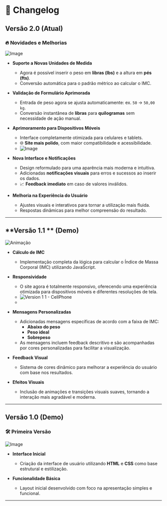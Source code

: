 # 📝 **Changelog**

## Versão 2.0 (Atual)

### 🔥 **Novidades e Melhorias**

![Image](https://github.com/user-attachments/assets/991211ad-f040-41fc-84cf-63a428e3cf26)

- **Suporte a Novas Unidades de Medida**  
  - Agora é possível inserir o peso em **libras (lbs)** e a altura em **pés (fts)**.
  - Conversão automática para o padrão métrico ao calcular o IMC.

- **Validação de Formulário Aprimorada**  
  - Entrada de peso agora se ajusta automaticamente: ex. `50` → `50,00 kg`.
  - Conversão instantânea de **libras** para **quilogramas** sem necessidade de ação manual.
    
- **Aprimoramento para Dispositivos Móveis**  
  - Interface completamente otimizada para celulares e tablets.
  - 🌐 **Site mais polido**, com maior compatibilidade e acessibilidade.
  - ![Image](https://github.com/user-attachments/assets/6e9ad8de-1107-40ba-ba8c-7d639ab446ed)
    
- **Nova Interface e Notificações**  
  - Design reformulado para uma aparência mais moderna e intuitiva.
  - Adicionadas **notificações visuais** para erros e sucessos ao inserir os dados.
  - 📈 **Feedback imediato** em caso de valores inválidos.

- **Melhoria na Experiência do Usuário**  
  - Ajustes visuais e interativos para tornar a utilização mais fluida.
  - Respostas dinâmicas para melhor compreensão do resultado.



---


## **Versão 1.1 ** (Demo)

![Animação](https://github.com/user-attachments/assets/7d0591c6-cd95-4bf2-8dc2-5e1d889a8889)

- **Cálculo de IMC**  
  - Implementação completa da lógica para calcular o Índice de Massa Corporal (IMC) utilizando JavaScript.

- **Responsividade**  
  - O site agora é totalmente responsivo, oferecendo uma experiência otimizada para dispositivos móveis e diferentes resoluções de tela.
  - ![Version 1 1 - CellPhone](https://github.com/user-attachments/assets/ce9e1227-cbdc-4387-8431-1c8ad2e806c6)
  - 
- **Mensagens Personalizadas**  
  - Adicionadas mensagens específicas de acordo com a faixa de IMC:  
    - **Abaixo do peso**  
    - **Peso ideal**  
    - **Sobrepeso**  
  - As mensagens incluem feedback descritivo e são acompanhadas por cores personalizadas para facilitar a visualização.

- **Feedback Visual**  
  - Sistema de cores dinâmico para melhorar a experiência do usuário com base nos resultados.

- **Efeitos Visuais**  
  - Inclusão de animações e transições visuais suaves, tornando a interação mais agradável e moderna.
---


## **Versão 1.0** (Demo)

### 🛠️ **Primeira Versão**

![Image](https://github.com/user-attachments/assets/e95af84c-2145-4cf2-ade2-3cea7b3081bf)

- **Interface Inicial**  
  - Criação da interface de usuário utilizando **HTML** e **CSS** como base estrutural e estilização.

- **Funcionalidade Básica**  
  - Layout inicial desenvolvido com foco na apresentação simples e funcional.

---

